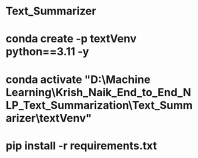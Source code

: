 # Text_Summarizer

# conda create -p textVenv python==3.11 -y

# conda activate "D:\Machine Learning\Krish_Naik_End_to_End_NLP_Text_Summarization\Text_Summarizer\textVenv"

# pip install -r requirements.txt